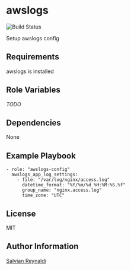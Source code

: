 # awslogs

![Build Status](https://travis-ci.org/traveloka/ansible-awslogs-config.svg?branch=master)

Setup awslogs config

## Requirements

awslogs is installed

## Role Variables

_TODO_

## Dependencies

None

## Example Playbook

```
- role: "awslogs-config"
  awslogs_app_log_settings:
    - file: "/var/log/nginx/access.log"
      datetime_format: "%Y/%m/%d %H:%M:%S.%f"
      group_name: "nginx.access.log"
      time_zone: "UTC"
```

## License

MIT

## Author Information

[Salvian Reynaldi](https://github.com/SalzzZ)

